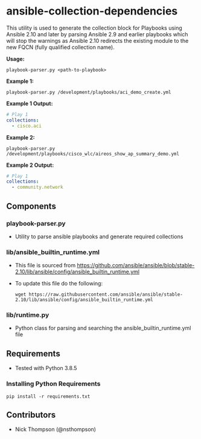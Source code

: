 # ansible-collection-dependencies

This utility is used to generate the collection block for Playbooks using Ansible 2.10 and later by parsing Ansible 2.9 and earlier playbooks which will stop the warnings as Ansible 2.10 redirects the existing module to the new FQCN (fully qualified collection name).

**Usage:**

```shell
playbook-parser.py <path-to-playbook>
```

**Example 1:**

```shell
playbook-parser.py /development/playbooks/aci_demo_create.yml
```

**Example 1 Output:**

```yaml
# Play 1
collections:
  - cisco.aci
```

**Example 2:**

```shell
playbook-parser.py /development/playbooks/cisco_wlc/aireos_show_ap_summary_demo.yml
```

**Example 2 Output:**

```yaml
# Play 1
collections:
  - community.network
```

## Components

### playbook-parser.py

* Utility to parse ansible playbooks and generate required collections

### lib/ansible_builtin_runtime.yml

* This file is sourced from <https://github.com/ansible/ansible/blob/stable-2.10/lib/ansible/config/ansible_builtin_runtime.yml>
* To update this file do the following:
  
  ```shell
  wget https://raw.githubusercontent.com/ansible/ansible/stable-2.10/lib/ansible/config/ansible_builtin_runtime.yml
  ```

### lib/runtime.py

* Python class for parsing and searching the ansible_builtin_runtime.yml file

## Requirements

* Tested with Python 3.8.5

### Installing Python Requirements

```shell
pip install -r requirements.txt
```

## Contributors

* Nick Thompson (@nsthompson)
